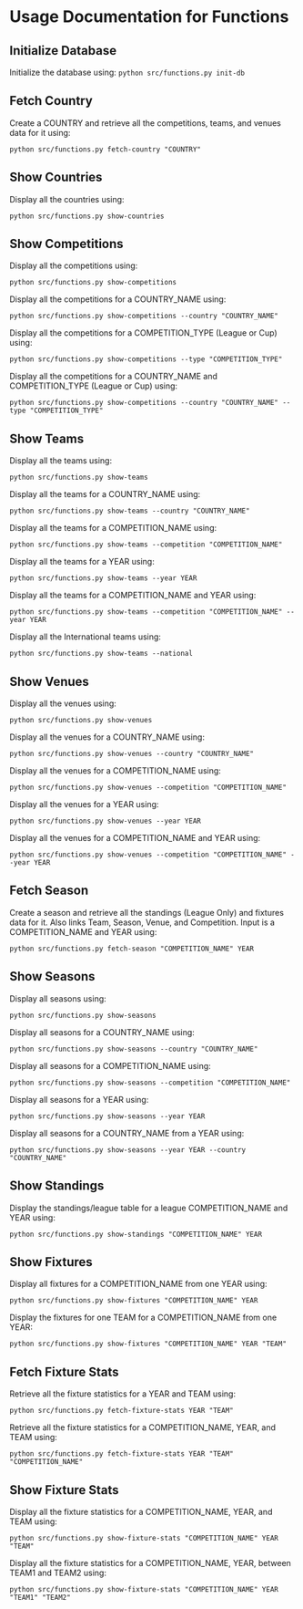 # Usage Documentation for Functions

## Initialize Database
Initialize the database using: `python src/functions.py init-db`

## Fetch Country
Create a COUNTRY and retrieve all the competitions, teams, and venues data for it using:

`python src/functions.py fetch-country "COUNTRY"`

## Show Countries
Display all the countries using:

`python src/functions.py show-countries`

## Show Competitions
Display all the competitions using:

`python src/functions.py show-competitions`

Display all the competitions for a COUNTRY_NAME using:

`python src/functions.py show-competitions --country "COUNTRY_NAME"`

Display all the competitions for a COMPETITION_TYPE (League or Cup) using:

`python src/functions.py show-competitions --type "COMPETITION_TYPE"`

Display all the competitions for a COUNTRY_NAME and COMPETITION_TYPE (League or Cup) using:

`python src/functions.py show-competitions --country "COUNTRY_NAME" --type "COMPETITION_TYPE"`

## Show Teams
Display all the teams using:

`python src/functions.py show-teams`

Display all the teams for a COUNTRY_NAME using:

`python src/functions.py show-teams --country "COUNTRY_NAME"`

Display all the teams for a COMPETITION_NAME using:

`python src/functions.py show-teams --competition "COMPETITION_NAME"`

Display all the teams for a YEAR using:

`python src/functions.py show-teams --year YEAR`

Display all the teams for a COMPETITION_NAME and YEAR using:

`python src/functions.py show-teams --competition "COMPETITION_NAME" --year YEAR`

Display all the International teams using:

`python src/functions.py show-teams --national`

## Show Venues
Display all the venues using:

`python src/functions.py show-venues`

Display all the venues for a COUNTRY_NAME using:

`python src/functions.py show-venues --country "COUNTRY_NAME"`

Display all the venues for a COMPETITION_NAME using:

`python src/functions.py show-venues --competition "COMPETITION_NAME"`

Display all the venues for a YEAR using:

`python src/functions.py show-venues --year YEAR`

Display all the venues for a COMPETITION_NAME and YEAR using:

`python src/functions.py show-venues --competition "COMPETITION_NAME" --year YEAR`


## Fetch Season
Create a season and retrieve all the standings (League Only) and fixtures data for it.
Also links Team, Season, Venue, and Competition.
Input is a COMPETITION_NAME and YEAR using:

`python src/functions.py fetch-season "COMPETITION_NAME" YEAR`

## Show Seasons
Display all seasons using:

`python src/functions.py show-seasons`

Display all seasons for a COUNTRY_NAME using:

`python src/functions.py show-seasons --country "COUNTRY_NAME"`

Display all seasons for a COMPETITION_NAME using:

`python src/functions.py show-seasons --competition "COMPETITION_NAME"`

Display all seasons for a YEAR using:

`python src/functions.py show-seasons --year YEAR`

Display all seasons for a COUNTRY_NAME from a YEAR using:

`python src/functions.py show-seasons --year YEAR --country "COUNTRY_NAME"`

## Show Standings
Display the standings/league table for a league COMPETITION_NAME and YEAR using:

`python src/functions.py show-standings "COMPETITION_NAME" YEAR`

## Show Fixtures
Display all fixtures for a COMPETITION_NAME from one YEAR using:

`python src/functions.py show-fixtures "COMPETITION_NAME" YEAR`

Display the fixtures for one TEAM for a COMPETITION_NAME from one YEAR:

`python src/functions.py show-fixtures "COMPETITION_NAME" YEAR "TEAM"`


## Fetch Fixture Stats
Retrieve all the fixture statistics for a YEAR and TEAM using:

`python src/functions.py fetch-fixture-stats YEAR "TEAM"`

Retrieve all the fixture statistics for a COMPETITION_NAME, YEAR, and TEAM using:

`python src/functions.py fetch-fixture-stats YEAR "TEAM" "COMPETITION_NAME"`

## Show Fixture Stats
Display all the fixture statistics for a COMPETITION_NAME, YEAR, and TEAM using:

`python src/functions.py show-fixture-stats "COMPETITION_NAME" YEAR "TEAM"`

Display all the fixture statistics for a COMPETITION_NAME, YEAR, between TEAM1 and TEAM2 using:

`python src/functions.py show-fixture-stats "COMPETITION_NAME" YEAR "TEAM1" "TEAM2"`
